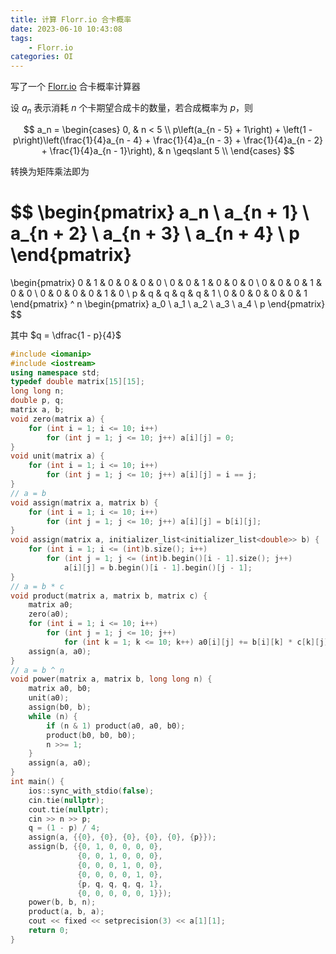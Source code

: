 ```yaml
---
title: 计算 Florr.io 合卡概率
date: 2023-06-10 10:43:08
tags:
    - Florr.io
categories: OI
---
```


写了一个 [Florr.io](https://florr.io) 合卡概率计算器

<!-- more -->

设 $a_n$ 表示消耗 $n$ 个卡期望合成卡的数量，若合成概率为 $p$，则

$$
a_n =
\begin{cases}
0, & n < 5 \\
p\left(a_{n - 5} + 1\right) + \left(1 - p\right)\left(\frac{1}{4}a_{n - 4} + \frac{1}{4}a_{n - 3} + \frac{1}{4}a_{n - 2} + \frac{1}{4}a_{n - 1}\right), & n \geqslant 5 \\
\end{cases}
$$

转换为矩阵乘法即为

$$
\begin{pmatrix}
a_n \\
a_{n + 1} \\
a_{n + 2} \\
a_{n + 3} \\
a_{n + 4} \\
p
\end{pmatrix}
=
\begin{pmatrix}
0 & 1 & 0 & 0 & 0 & 0 \\
0 & 0 & 1 & 0 & 0 & 0 \\
0 & 0 & 0 & 1 & 0 & 0 \\
0 & 0 & 0 & 0 & 1 & 0 \\
p & q & q & q & q & 1 \\
0 & 0 & 0 & 0 & 0 & 1
\end{pmatrix}
^ n
\begin{pmatrix}
a_0 \\
a_1 \\
a_2 \\
a_3 \\
a_4 \\
p
\end{pmatrix}
$$

其中 $q = \dfrac{1 - p}{4}$

```cpp
#include <iomanip>
#include <iostream>
using namespace std;
typedef double matrix[15][15];
long long n;
double p, q;
matrix a, b;
void zero(matrix a) {
    for (int i = 1; i <= 10; i++)
        for (int j = 1; j <= 10; j++) a[i][j] = 0;
}
void unit(matrix a) {
    for (int i = 1; i <= 10; i++)
        for (int j = 1; j <= 10; j++) a[i][j] = i == j;
}
// a = b
void assign(matrix a, matrix b) {
    for (int i = 1; i <= 10; i++)
        for (int j = 1; j <= 10; j++) a[i][j] = b[i][j];
}
void assign(matrix a, initializer_list<initializer_list<double>> b) {
    for (int i = 1; i <= (int)b.size(); i++)
        for (int j = 1; j <= (int)b.begin()[i - 1].size(); j++)
            a[i][j] = b.begin()[i - 1].begin()[j - 1];
}
// a = b * c
void product(matrix a, matrix b, matrix c) {
    matrix a0;
    zero(a0);
    for (int i = 1; i <= 10; i++)
        for (int j = 1; j <= 10; j++)
            for (int k = 1; k <= 10; k++) a0[i][j] += b[i][k] * c[k][j];
    assign(a, a0);
}
// a = b ^ n
void power(matrix a, matrix b, long long n) {
    matrix a0, b0;
    unit(a0);
    assign(b0, b);
    while (n) {
        if (n & 1) product(a0, a0, b0);
        product(b0, b0, b0);
        n >>= 1;
    }
    assign(a, a0);
}
int main() {
    ios::sync_with_stdio(false);
    cin.tie(nullptr);
    cout.tie(nullptr);
    cin >> n >> p;
    q = (1 - p) / 4;
    assign(a, {{0}, {0}, {0}, {0}, {0}, {p}});
    assign(b, {{0, 1, 0, 0, 0, 0},
               {0, 0, 1, 0, 0, 0},
               {0, 0, 0, 1, 0, 0},
               {0, 0, 0, 0, 1, 0},
               {p, q, q, q, q, 1},
               {0, 0, 0, 0, 0, 1}});
    power(b, b, n);
    product(a, b, a);
    cout << fixed << setprecision(3) << a[1][1];
    return 0;
}
```
